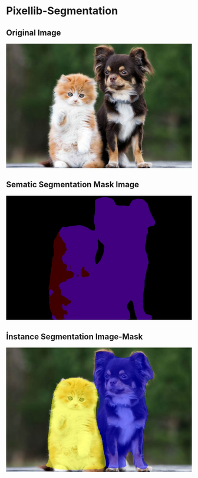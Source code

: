 # Pixellib-Segmentation
## Original Image
![alt text](https://github.com/omeryentur/Pixellib-Segmentation/blob/main/input_image.jpg)

## Sematic Segmentation Mask Image
![alt text](https://github.com/omeryentur/Pixellib-Segmentation/blob/main/output_mask.jpg)

## İnstance Segmentation  Image-Mask
![alt text](https://github.com/omeryentur/Pixellib-Segmentation/blob/main/output_image.jpg)
